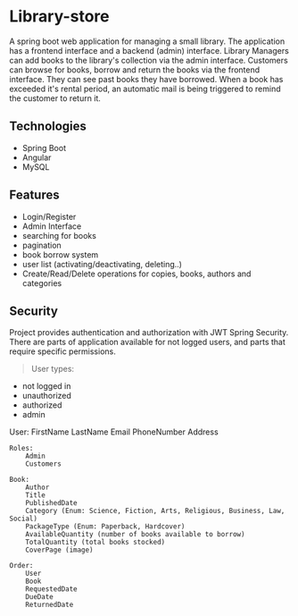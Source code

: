 # Library-store	
A spring boot web application for managing a small library. The application has a frontend interface and a backend (admin) interface. Library Managers can add books to the library's collection via the admin interface. Customers can browse for books, borrow and return the books via the frontend interface. They can see past books they have borrowed. When a book has exceeded it's rental period, an automatic mail is being triggered to remind the customer to return it.

## Technologies
- Spring Boot
- Angular
- MySQL

## Features
- Login/Register
- Admin Interface
- searching for books
- pagination
- book borrow system
- user list (activating/deactivating, deleting..)
- Create/Read/Delete operations for copies, books, authors and categories

## Security
Project provides authentication and authorization with JWT Spring Security.
There are parts of application available for not logged users, and parts that require specific
permissions.
> User types:
- not logged in
- unauthorized
- authorized
- admin

User: 
		FirstName
		LastName
		Email
		PhoneNumber
		Address
		
	Roles:
		Admin
		Customers
		
	Book:
		Author
		Title
		PublishedDate
		Category (Enum: Science, Fiction, Arts, Religious, Business, Law, Social)
		PackageType (Enum: Paperback, Hardcover)
		AvailableQuantity (number of books available to borrow)
		TotalQuantity (total books stocked)
		CoverPage (image)
		
	Order:
		User  
		Book
		RequestedDate
		DueDate
		ReturnedDate

